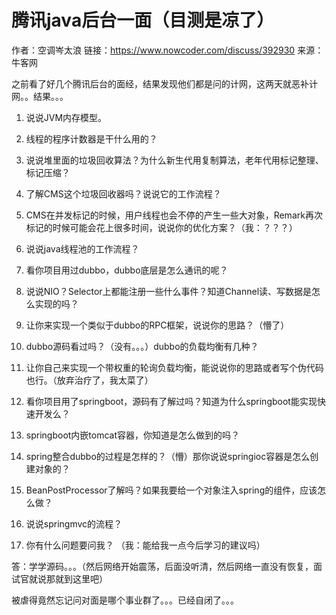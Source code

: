 # 腾讯java后台一面（目测是凉了）

作者：空调岑太浪
链接：https://www.nowcoder.com/discuss/392930
来源：牛客网

之前看了好几个腾讯后台的面经，结果发现他们都是问的计网，这两天就恶补计网。。结果。。。

1. 说说JVM内存模型。

2. 线程的程序计数器是干什么用的？

3. 说说堆里面的垃圾回收算法？为什么新生代用复制算法，老年代用标记整理、标记压缩？

4. 了解CMS这个垃圾回收器吗？说说它的工作流程？

5. CMS在并发标记的时候，用户线程也会不停的产生一些大对象，Remark再次标记的时候可能会花上很多时间，说说你的优化方案？（我：？？？）

6. 说说java线程池的工作流程？

7. 看你项目用过dubbo，dubbo底层是怎么通讯的呢？

8. 说说NIO？Selector上都能注册一些什么事件？知道Channel读、写数据是怎么实现的吗？

9. 让你来实现一个类似于dubbo的RPC框架，说说你的思路？（懵了）

10. dubbo源码看过吗？（没有。。。）dubbo的负载均衡有几种？

11. 让你自己来实现一个带权重的轮询负载均衡，能说说你的思路或者写个伪代码也行。（放弃治疗了，我太菜了）

12. 看你项目用了springboot，源码有了解过吗？知道为什么springboot能实现快速开发么？

13. springboot内嵌tomcat容器，你知道是怎么做到的吗？

14. spring整合dubbo的过程是怎样的？（懵）那你说说springioc容器是怎么创建对象的？

15. BeanPostProcessor了解吗？如果我要给一个对象注入spring的组件，应该怎么做？

16. 说说springmvc的流程？

17. 你有什么问题要问我？ （我：能给我一点今后学习的建议吗）

答：学学源码。。。（然后网络开始震荡，后面没听清，然后网络一直没有恢复，面试官就说那就到这里吧）

被虐得竟然忘记问对面是哪个事业群了。。。已经自闭了。。。